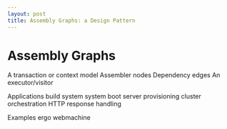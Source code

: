 ```yaml
---
layout: post
title: Assembly Graphs: a Design Pattern
---
```

# Assembly Graphs

A transaction or context model
Assembler nodes
Dependency edges
An executor/visitor

Applications
build system
system boot
server provisioning
cluster orchestration
HTTP response handling

Examples
ergo
webmachine
